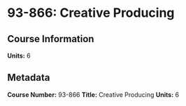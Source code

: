 # 93-866: Creative Producing

## Course Information

**Units:** 6

## Metadata

**Course Number:** 93-866
**Title:** Creative Producing
**Units:** 6
